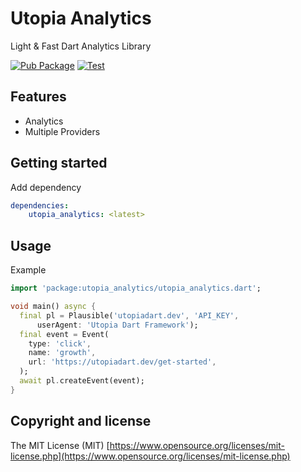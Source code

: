# Utopia Analytics

Light & Fast Dart Analytics Library

[![Pub Package](https://img.shields.io/pub/v/utopia_analytics.svg?style=flat-square)](https://pub.dev/packages/utopia_analytics) [![Test](https://github.com/utopia-dart/utopia_analytics/actions/workflows/test.yml/badge.svg)](https://github.com/utopia-dart/utopia_analytics/actions/workflows/test.yml)

## Features

- Analytics
- Multiple Providers

## Getting started

Add dependency

```yaml
dependencies:
    utopia_analytics: <latest>
```

## Usage

Example

```dart
import 'package:utopia_analytics/utopia_analytics.dart';

void main() async {
  final pl = Plausible('utopiadart.dev', 'API_KEY',
      userAgent: 'Utopia Dart Framework');
  final event = Event(
    type: 'click',
    name: 'growth',
    url: 'https://utopiadart.dev/get-started',
  );
  await pl.createEvent(event);
}
```

## Copyright and license

The MIT License (MIT) [https://www.opensource.org/licenses/mit-license.php](https://www.opensource.org/licenses/mit-license.php)
